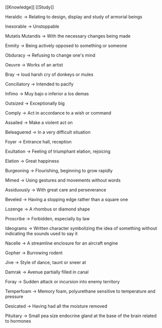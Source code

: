 [[Knowledge]] [[Study]]

Heraldic -> Relating to design, display and study of armorial beings

Inexorable -> Unstoppable

Mutatis Mutandis -> With the necessary changes being made

Enmity -> Being actively opposed to something or someone

Obduracy -> Refusing to change one's mind

Oeuvre -> Works of an artist 

Bray -> loud harsh cry of donkeys or mules

Conciliatory -> Intended to pacify

Infimo -> Muy bajo o inferior a los demas

Outsized -> Exceptionally big

Comply -> Act in accordance to a wish or command

Assailed -> Make a violent act on 

Beleaguered -> In a very difficult situation

Foyer -> Entrance hall, reception

Exultation -> Feeling of triumphant elation, rejoicing

Elation -> Great happiness

Burgeoning -> Flourishing, beginning to grow rapidly

Mimed -> Using gestures and movements without words

Assiduously -> With great care and perseverance 

Beveled -> Having a slopping edge rather than a square one

Lozenge -> A rhombus or diamond shape

Proscribe -> Forbidden, especially by law

Ideograms -> Written character symbolizing the idea of something without indicating the sounds used to say it

Nacelle -> A streamline enclosure for an aircraft engine 

Gopher -> Burrowing rodent

Jive -> Style of dance, taunt or sneer at

Damrak -> Avenue partially filled in canal

Foray -> Sudden attack or incursion into enemy territory

Temperfoam -> Memory foam, polyurethane sensitive to temperature and pressure

Desicated -> Having had all the moisture removed

Pituitary -> Small pea size endocrine gland at the base of the brain related to hormones 

